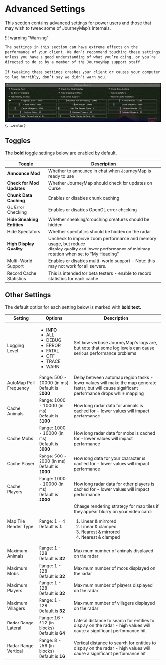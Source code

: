 # **Advanced Settings**

This section contains advanced settings for power users and those that may wish to tweak some of JourneyMap’s internals.

!!! warning "Warning"

    The settings in this section can have extreme effects on the performance of your client. We don’t recommend touching these settings unless you have a good understanding of what you’re doing, or you’re directed to do so by a member of the JourneyMap support staff.

    If tweaking these settings crashes your client or causes your computer to lag horribly, don’t say we didn’t warn you.

![Advanced-Settings](../../img/settings/client/advanced-options.png){: .center}

## **Toggles**

The **bold** toggle settings below are enabled by default.

| Toggle                     | Description                                                                                                                                             |
|----------------------------|---------------------------------------------------------------------------------------------------------------------------------------------------------|
| **Announce Mod**           | Whether to announce in chat when JourneyMap is ready to use                                                                                             |
| **Check for Mod Updates**  | Whether JourneyMap should check for updates on Curse                                                                                                    |
| **Chunk Data Caching**     | Enables or disables chunk caching                                                                                                                       |
| GL Error Checking          | Enables or disables OpenGL error checking                                                                                                               |
| **Hide Sneaking Entities** | Whether sneaking/crouching creatures should be hidden                                                                                                   |
| Hide Spectators            | Whether spectators should be hidden on the radar                                                                                                        |
| **High Display Quality**   | Uncheck to improve zoom performance and memory usage, but reduce <br>display quality and lower performance of minimap rotation when set to “My Heading” |
| Multi-World Support        | Enables or disables multi-world support - Note: this may not work for all servers.                                                                      |
| Record Cache Statistics    | This is intended for beta testers - enable to record statistics for each cache                                                                          |

## **Other Settings**

The default option for each setting below is marked with **bold text.**

| Setting                | Options                                                                                                                 | Description                                                                                                                                                                                                 |
|------------------------|-------------------------------------------------------------------------------------------------------------------------|-------------------------------------------------------------------------------------------------------------------------------------------------------------------------------------------------------------|
| Logging Level          | <ul><li>**INFO**</li><li>ALL</li><li>DEBUG</li><li>ERROR</li><li>FATAL</li><li>OFF</li><li>TRACE</li><li>WARN</li></ul> | Set how verbose JourneyMap's logs are, but note that some log levels can cause serious performance problems                                                                                                 |
| AutoMap Poll Frequency | Range: 500 - 10000 (in ms) <br>Default is **2000**                                                                      | Delay between automap region tasks - lower values will make the map generate faster, but will cause significant performance drops while mapping                                                             |
| Cache Animals          | Range: 1000 - 10000 (in ms) <br>Default is **3100**                                                                     | How long radar data for animals is cached for - lower values will impact performance                                                                                                                        |
| Cache Mobs             | Range: 1000 - 10000 (in ms) <br>Default is **3000**                                                                     | How long radar data for mobs is cached for - lower values will impact performance                                                                                                                           |
| Cache Player           | Range: 500 - 2000 (in ms) <br>Default is **1000**                                                                       | How long data for your character is cached for - lower values will impact performance                                                                                                                       |
| Cache Players          | Range: 1000 - 10000 (in ms) <br>Default is **2000**                                                                     | How long radar data for other players is cached for - lower values will impact performance                                                                                                                  |
| Map Tile Render Type   | Range: 1 - 4 <br>Default is **1**                                                                                       | Change rendering strategy for map tiles if they appear blurry on your video card:<ol type="1"><li>Linear & mirrored</li><li>Linear & clamped</li><li>Nearest & mirrored</li><li>Nearest & clamped</li></ol> |
| Maximum Animals        | Range: 1 - 128 <br>Default is **32**                                                                                    | Maximum number of animals displayed on the radar                                                                                                                                                            |
| Maximum Mobs           | Range: 1 - 128 <br>Default is **32**                                                                                    | Maximum number of mobs displayed on the radar                                                                                                                                                               |
| Maximum Players        | Range: 1 - 128 <br>Default is **32**                                                                                    | Maximum number of players displayed on the radar                                                                                                                                                            |
| Maximum Villagers      | Range: 1 - 128 <br>Default is **32**                                                                                    | Maximum number of villagers displayed on the radar                                                                                                                                                          |
| Radar Range Lateral    | Range: 16 - 512 (in blocks) <br>Default is **64**                                                                       | Lateral distance to search for entities to display on the radar - high values will cause a significant performance hit                                                                                      |
| Radar Range Vertical   | Range: 8 - 256 (in blocks) <br>Default is **16**                                                                        | Vertical distance to search for entities to display on the radar - high values will cause a significant performance hit                                                                                     |
